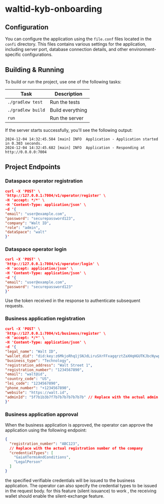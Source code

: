 # waltid-kyb-onboarding

## Configuration

You can configure the application using the `file.conf` files located in the `confi` directory. This files contains
various settings for the application, including server port, database connection details, and other environment-specific
configurations.


## Building & Running

To build or run the project, use one of the following tasks:

| Task                          | Description                                                          |
|-------------------------------|----------------------------------------------------------------------|
| `./gradlew test`              | Run the tests                                                        |
| `./gradlew build`             | Build everything                                                     |
| `run`                         | Run the server                                                       |

If the server starts successfully, you'll see the following output:

```
2024-12-04 14:32:45.584 [main] INFO  Application - Application started in 0.303 seconds.
2024-12-04 14:32:45.682 [main] INFO  Application - Responding at http://0.0.0.0:7004
```

## Project Endpoints

### Dataspace operator registration

```JSON
curl -X 'POST' \
'http://127.0.0.1:7004/v1/operator/register' \
-H 'accept: */*' \
-H 'Content-Type: application/json' \
-d '{
"email": "user@example.com",
"password": "securepassword123",
"company": "Walt ID",
"role": "admin",
"dataSpace": "walt"
}'

```

### Dataspace operator login

```JSON
curl -X 'POST' \
'http://127.0.0.1:7004/v1/operator/login' \
-H 'accept: application/json' \
-H 'Content-Type: application/json' \
-d '{
"email": "user@example.com",
"password": "securepassword123"
}'
```

Use the token received in the response to authenticate subsequent requests.

### Business application registration

```JSON
curl -X 'POST' \
'http://127.0.0.1:7004/v1/business/register' \
-H 'accept: */*' \
-H 'Content-Type: application/json' \
-d '{
"legal_name": "Walt ID",
"wallet_did": "did:key:z6MkjoRhq1jSNJdLiruSXrFFxagqrztZaXHqHGUTKJbcNywp", // Replace with the actual wallet DID 
"business_type": "Technology",
"registration_address": "Walt Street 1",
"registration_number": "1234567890",
"email": "walt@id",
"country_code": "US",
"lei_code": "1234567890",
"phone_number": "+1234567890",
"website": "https://walt.id",
"adminId": "5f7b1b3b7f7b7b7b7b7b7b7b" // Replace with the actual admin ID / dataspace operator ID
}'
```

### Business application approval

When the business application is approved, the operator can approve the application using the following endpoint:

```JSON
{
  "registration_number": "ABC123",
  // Replace with the actual registration number of the company
  "credentialTypes": [
    "GaiaXTermsAndConditions",
    "LegalPerson"
  ]
}
```

the specified verifiable credentials will be issued to the business application. The operator can also specify the
credential types to be issued in the request body.
for this feature (silent issuance) to work , the receiving wallet should enable the silent-exchange feature.





